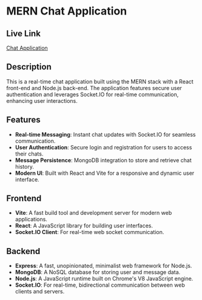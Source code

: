 # MERN Chat Application

## Live Link

[Chat Application](https://chat-application-frontend-jtzm.onrender.com)

## Description

This is a real-time chat application built using the MERN stack with a React front-end and Node.js back-end. The application features secure user authentication and leverages Socket.IO for real-time communication, enhancing user interactions.

## Features

- **Real-time Messaging**: Instant chat updates with Socket.IO for seamless communication.
- **User Authentication**: Secure login and registration for users to access their chats.
- **Message Persistence**: MongoDB integration to store and retrieve chat history.
- **Modern UI**: Built with React and Vite for a responsive and dynamic user interface.

## Frontend

- **Vite**: A fast build tool and development server for modern web applications.
- **React**: A JavaScript library for building user interfaces.
- **Socket.IO Client**: For real-time web socket communication.

## Backend

- **Express**: A fast, unopinionated, minimalist web framework for Node.js.
- **MongoDB**: A NoSQL database for storing user and message data.
- **Node.js**: A JavaScript runtime built on Chrome's V8 JavaScript engine.
- **Socket.IO**: For real-time, bidirectional communication between web clients and servers.
